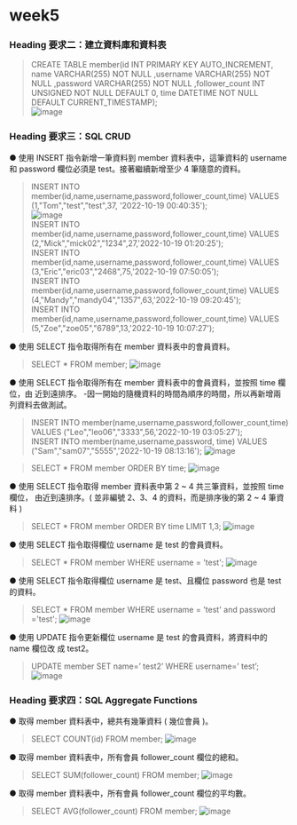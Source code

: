 # week5
### Heading 要求⼆：建立資料庫和資料表
>CREATE TABLE member(id INT PRIMARY KEY AUTO_INCREMENT, name VARCHAR(255) NOT NULL ,username VARCHAR(255) NOT NULL ,password VARCHAR(255) NOT NULL ,follower_count INT UNSIGNED NOT NULL DEFAULT 0, time DATETIME NOT NULL DEFAULT CURRENT_TIMESTAMP);<br>
>![image](https://user-images.githubusercontent.com/111477348/196713725-b11d322a-66ed-44ab-8665-d6125ee5c0f6.png)

### Heading 要求三：SQL CRUD
● 使⽤ INSERT 指令新增⼀筆資料到 member 資料表中，這筆資料的 username 和
password 欄位必須是 test。接著繼續新增⾄少 4 筆隨意的資料。
>INSERT INTO member(id,name,username,password,follower_count,time) VALUES (1,"Tom","test","test",37, '2022-10-19 00:40:35');<br>
![image](https://user-images.githubusercontent.com/111477348/196717182-f67e1bf3-cabe-4d39-9f9a-ab6b1ea5ac83.png)<br>
>INSERT INTO member(id,name,username,password,follower_count,time) VALUES (2,"Mick","mick02","1234",27,'2022-10-19 01:20:25');<br>
>INSERT INTO member(id,name,username,password,follower_count,time) VALUES (3,"Eric","eric03","2468",75,'2022-10-19 07:50:05');<br>
>INSERT INTO member(id,name,username,password,follower_count,time) VALUES (4,"Mandy","mandy04","1357",63,'2022-10-19 09:20:45');<br>
>INSERT INTO member(id,name,username,password,follower_count,time) VALUES (5,"Zoe","zoe05","6789",13,'2022-10-19 10:07:27');

● 使⽤ SELECT 指令取得所有在 member 資料表中的會員資料。
>SELECT * FROM member;
>![image](https://user-images.githubusercontent.com/111477348/196717766-4758d5c7-fe56-4826-87f0-e54c985c235d.png)

● 使⽤ SELECT 指令取得所有在 member 資料表中的會員資料，並按照 time 欄位，由
近到遠排序。
-因一開始的隨機資料的時間為順序的時間，所以再新增兩列資料去做測試。
>INSERT INTO member(name,username,password,follower_count,time) VALUES ("Leo","leo06","3333",56,'2022-10-19 03:05:27');<br>
>INSERT INTO member(name,username,password, time) VALUES ("Sam","sam07","5555",'2022-10-19 08:13:16');
>![image](https://user-images.githubusercontent.com/111477348/196724588-cb6130a1-c984-4931-8a25-42d2e9b10763.png)

>SELECT * FROM member ORDER BY time;
>![image](https://user-images.githubusercontent.com/111477348/196724737-2f1d3998-26a1-4812-ae8d-d96371dd6e48.png)

● 使⽤ SELECT 指令取得 member 資料表中第 2 ~ 4 共三筆資料，並按照 time 欄位，
由近到遠排序。( 並非編號 2、3、4 的資料，⽽是排序後的第 2 ~ 4 筆資料 )
>SELECT * FROM member ORDER BY time LIMIT 1,3;
>![image](https://user-images.githubusercontent.com/111477348/196724882-db88b3ed-cd1d-410b-bc06-9362956dac7f.png)

● 使⽤ SELECT 指令取得欄位 username 是 test 的會員資料。
> SELECT * FROM member WHERE username = 'test';
>![image](https://user-images.githubusercontent.com/111477348/196724950-0483dffd-dd36-40c8-afa3-b35501d20911.png)

● 使⽤ SELECT 指令取得欄位 username 是 test、且欄位 password 也是 test 的資料。
>SELECT * FROM member WHERE username = 'test' and password ='test';
>![image](https://user-images.githubusercontent.com/111477348/196725258-2e6fd2a6-a260-464a-a05c-936e5927d7fa.png)

● 使⽤ UPDATE 指令更新欄位 username 是 test 的會員資料，將資料中的 name 欄位改
成 test2。
>UPDATE member SET name=’ test2’ WHERE username=’ test’;
>![image](https://user-images.githubusercontent.com/111477348/196725372-5ff32b2a-f08d-4f8f-b4ba-092ed4bdc27a.png)

### Heading 要求四：SQL Aggregate Functions
● 取得 member 資料表中，總共有幾筆資料 ( 幾位會員 )。
>SELECT COUNT(id) FROM member;
>![image](https://user-images.githubusercontent.com/111477348/196725564-0ff1f2ac-aa1d-4d76-a350-fe317a2f106f.png)

● 取得 member 資料表中，所有會員 follower_count 欄位的總和。
>SELECT SUM(follower_count) FROM member;
>![image](https://user-images.githubusercontent.com/111477348/196725652-c55ed03f-5e1e-4fe0-9be7-e2d27b07f9bc.png)

● 取得 member 資料表中，所有會員 follower_count 欄位的平均數。
>SELECT AVG(follower_count) FROM member;
>![image](https://user-images.githubusercontent.com/111477348/196725726-2e677c79-cb12-452c-90a9-9caf58bf3845.png)


